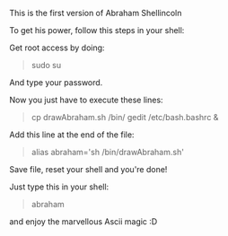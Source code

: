 This is the first version of Abraham Shellincoln

To get his power, follow this steps in your shell:

Get root access by doing:

> sudo su

And type your password.

Now you just have to execute these lines:

> cp drawAbraham.sh /bin/
> gedit /etc/bash.bashrc &

Add this line at the end of the file:

> alias abraham='sh /bin/drawAbraham.sh'

Save file, reset your shell and you're done!

Just type this in your shell:

> abraham

and enjoy the marvellous Ascii magic :D
